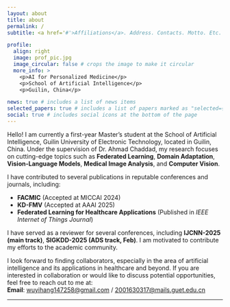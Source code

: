```yaml
---
layout: about
title: about
permalink: /
subtitle: <a href='#'>Affiliations</a>. Address. Contacts. Motto. Etc.

profile:
  align: right
  image: prof_pic.jpg
  image_circular: false # crops the image to make it circular
  more_info: >
    <p>AI for Personalized Medicine</p>
    <p>School of Artificial Intelligence</p>
    <p>Guilin, China</p>

news: true # includes a list of news items
selected_papers: true # includes a list of papers marked as "selected={true}"
social: true # includes social icons at the bottom of the page
---
```


Hello! I am currently a first-year Master’s student at the School of Artificial Intelligence, Guilin University of Electronic Technology, located in Guilin, China. Under the supervision of Dr. Ahmad Chaddad, my research focuses on cutting-edge topics such as **Federated Learning**, **Domain Adaptation**, **Vision-Language Models**, **Medical Image Analysis**, and **Computer Vision**.  

I have contributed to several publications in reputable conferences and journals, including:  
- **FACMIC** (Accepted at MICCAI 2024)  
- **KD-FMV** (Accepted at AAAI 2025)  
- **Federated Learning for Healthcare Applications** (Published in *IEEE Internet of Things Journal*)

I have served as a reviewer for several conferences, including **IJCNN-2025 (main track)**, **SIGKDD-2025 (ADS track, Feb)**. I am motivated to contribute my efforts to the academic community.

I look forward to finding collaborators, especially in the area of artificial intelligence and its applications in healthcare and beyond. If you are interested in collaboration or would like to discuss potential opportunities, feel free to reach out to me at:  
**Email**: wuyihang147258@gmail.com / 2001630317@mails.guet.edu.cn  

---
